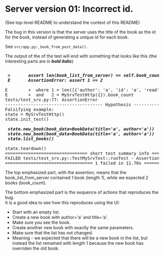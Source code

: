 # Server version 01: Incorrect id.
(See top-level README to understand the context of this README)

The bug in this version is that the server uses the title of the book as the id
for the book, instead of generating a unique id for each book.

See `src/app.py:_book_from_post_data()`.

The output of the of the test will end with something that looks like this
(the interesting parts are in ***bold italic***)

<!-- <style>
pre span{
    color:red;
    font-weight:bold;
}
</style> -->

<pre>
<b><i>
 &gt;       assert len(book_list_from_server) == self.book_count
 E       AssertionError: assert 1 == 2</i></b>

E        +  where 1 = len([{'author': 'a', 'id': 'a', 'read': False, 'title': 'a'}])
E        +  and   2 = MySrvTestHttp({}).book_count
tests/test_srv.py:77: AssertionError
-------------------------------------- Hypothesis ---------------------------------------
Falsifying example:
state = MySrvTestHttp()
state.init_test()

 <b><i>state.new_book(book_data=BookData(title='a', author='a'))
 state.new_book(book_data=BookData(title='a', author='a'))
 state.list_books()</i></b>

state.teardown()
================================ short test summary info ================================
FAILED tests/test_srv.py::TestMySrvTest::runTest - AssertionError: assert 1 == 2
================================== 1 failed in 11.70s ===================================
</pre>

The top emphasized part, with the assertion, means that the book_list_from_server contained 1 book (length 1), while we expected 2 books (book_count).

The bottom emphasized part is the sequence of actions that reproduces the bug.<br>
It is a good idea to see how this reproduces using the UI:
- Start with an empty list.
- Create a new book with author='a' and title='a'.
- Make sure you see the book.
- Create another new book with exactly the same parameters.
- Make sure that the list has not changed.
- Meaning - we expected that there will be a new book in the list, but instead the list remained with length 1 because the new book has overriden the old book.
